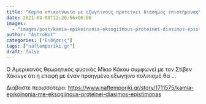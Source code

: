 ```yaml
---
title: "Καμία επικοινωνία με εξωγήινους προτείνει διάσημος επιστήμονας"
date: 2021-04-08T12:20:56+00:00
images:
  - "images/post/kamia-epikoinonia-eksogiinous-proteinei-diasimos-epistimonas.jpg"
author: "AstroBot"
categories: ["Ειδήσεις"]
tags: ["naftemporiki.gr"]
draft: false
---
```


Ο Αμερικανός θεωρητικός φυσικός Μίκιο Κάκου συμφωνεί με τον Στίβεν Χόκινγκ ότι η επαφή με έναν προηγμένο εξωγήινο πολιτισμό θα ...

Διαβάστε περισσότερα: https://www.naftemporiki.gr/story/1711575/kamia-epikoinonia-me-eksogiinous-proteinei-diasimos-epistimonas
